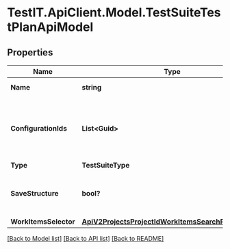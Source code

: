 # TestIT.ApiClient.Model.TestSuiteTestPlanApiModel

## Properties

Name | Type | Description | Notes
------------ | ------------- | ------------- | -------------
**Name** | **string** | Test suite nane | 
**ConfigurationIds** | **List&lt;Guid&gt;** | Configuration identifiers. Empty configurations means using default configurations | [optional] 
**Type** | **TestSuiteType** |  | [optional] 
**SaveStructure** | **bool?** | Indicates if the test suite retains section tree structure | [optional] 
**WorkItemsSelector** | [**ApiV2ProjectsProjectIdWorkItemsSearchPostRequest**](ApiV2ProjectsProjectIdWorkItemsSearchPostRequest.md) |  | 

[[Back to Model list]](../README.md#documentation-for-models) [[Back to API list]](../README.md#documentation-for-api-endpoints) [[Back to README]](../README.md)


